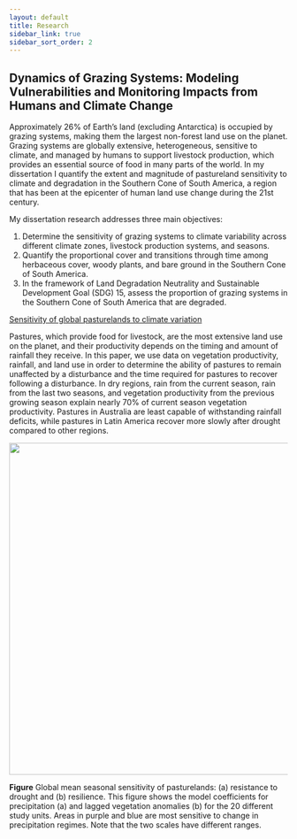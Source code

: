 ```yaml
---
layout: default
title: Research
sidebar_link: true
sidebar_sort_order: 2
---
```


## Dynamics of Grazing Systems: Modeling Vulnerabilities and Monitoring Impacts from Humans and Climate Change

Approximately 26% of Earth’s land (excluding Antarctica) is occupied by grazing systems, making them the largest non-forest land use on the planet. Grazing systems are globally extensive, heterogeneous, sensitive to climate, and managed by humans to support livestock production, which provides an essential source of food in many parts of the world. In my dissertation I quantify the extent and magnitude of pastureland sensitivity to climate and degradation in the Southern Cone of South America, a region that has been at the epicenter of human land use change during the 21st century.

My dissertation research addresses three main objectives: 

1. Determine the sensitivity of grazing systems to climate variability across different climate zones, livestock production systems, and seasons. 
2. Quantify the proportional cover and transitions through time among herbaceous cover, woody plants, and bare ground in the Southern Cone of South America. 
3. In the framework of Land Degradation Neutrality and Sustainable Development Goal (SDG) 15, assess the proportion of grazing systems in the Southern Cone of South America that are degraded. 

<p><a href="https://agupubs.onlinelibrary.wiley.com/doi/full/10.1029/2019EF001316">Sensitivity of global pasturelands to climate variation</a><br>
<p>Pastures, which provide food for livestock, are the most extensive land use on the planet, and their productivity depends on the timing and amount of rainfall they receive. In this paper, we use data on vegetation productivity, rainfall, and land use in order to determine the ability of pastures to remain unaffected by a disturbance and the time required for pastures to recover following a disturbance. In dry regions, rain from the current season, rain from the last two seasons, and vegetation productivity from the previous growing season explain nearly 70% of current season vegetation productivity. Pastures in Australia are least capable of withstanding rainfall deficits, while pastures in Latin America recover more slowly after drought compared to other regions.<br>
	
<img style="float: center;" src="../images/Figure5_new_full.png" width="800" height="600"> <br>

**Figure** Global mean seasonal sensitivity of pasturelands: (a) resistance to drought and (b) resilience. This figure shows the model coefficients for precipitation (a) and lagged vegetation anomalies (b) for the 20 different study units. Areas in purple and blue are most sensitive to change in precipitation regimes. Note that the two scales have different ranges.
			

